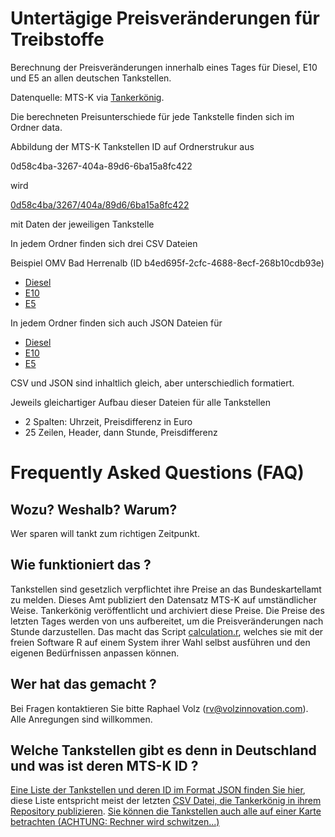 # Untertägige Preisveränderungen für Treibstoffe

Berechnung der Preisveränderungen innerhalb eines Tages für Diesel, E10 und E5 an allen deutschen Tankstellen.

Datenquelle: MTS-K via [Tankerkönig](https://www.tankerkoenig.de/).

Die berechneten Preisunterschiede für jede Tankstelle finden sich im Ordner data. 

Abbildung der MTS-K Tankstellen ID auf Ordnerstrukur aus

0d58c4ba-3267-404a-89d6-6ba15a8fc422

wird

[0d58c4ba/3267/404a/89d6/6ba15a8fc422](https://www.volzinnovation.com/fuel_price_variations_germany/data/0d58c4ba/3267/404a/89d6/6ba15a8fc422/) 

mit Daten der jeweiligen Tankstelle

In jedem Ordner finden sich drei CSV Dateien 

Beispiel OMV Bad Herrenalb (ID b4ed695f-2cfc-4688-8ecf-268b10cdb93e)

* [Diesel](https://www.volzinnovation.com/fuel_price_variations_germany/data/b4ed695f/2cfc/4688/8ecf/268b10cdb93e/diesel.csv)
* [E10](https://www.volzinnovation.com/fuel_price_variations_germany/data/b4ed695f/2cfc/4688/8ecf/268b10cdb93e/e10.csv)
* [E5](https://www.volzinnovation.com/fuel_price_variations_germany/data/b4ed695f/2cfc/4688/8ecf/268b10cdb93e/e5.csv)

In jedem Ordner finden sich auch JSON Dateien für 

* [Diesel](https://www.volzinnovation.com/fuel_price_variations_germany/data/b4ed695f/2cfc/4688/8ecf/268b10cdb93e/diesel.json)
* [E10](https://www.volzinnovation.com/fuel_price_variations_germany/data/b4ed695f/2cfc/4688/8ecf/268b10cdb93e/e10.json)
* [E5](https://www.volzinnovation.com/fuel_price_variations_germany/data/b4ed695f/2cfc/4688/8ecf/268b10cdb93e/e5.json)

CSV und JSON sind inhaltlich gleich, aber unterschiedlich formatiert.

Jeweils gleichartiger Aufbau dieser Dateien für alle Tankstellen

* 2 Spalten: Uhrzeit, Preisdifferenz in Euro
* 25 Zeilen, Header, dann Stunde, Preisdifferenz

# Frequently Asked Questions (FAQ)

## Wozu? Weshalb? Warum?

Wer sparen will tankt zum richtigen Zeitpunkt.

## Wie funktioniert das ?

Tankstellen sind gesetzlich verpflichtet ihre Preise an das Bundeskartellamt zu melden. Dieses Amt publiziert den Datensatz MTS-K auf umständlicher Weise. Tankerkönig veröffentlicht und archiviert diese Preise. Die Preise des letzten Tages werden von uns aufbereitet, um die Preisveränderungen nach Stunde darzustellen. Das macht das Script [calculation.r](https://github.com/volzinnovation/fuel_price_variations_germany/blob/master/calculation.r), welches sie mit der freien Software R auf einem System ihrer Wahl selbst ausführen und den eigenen Bedürfnissen anpassen können.

## Wer hat das gemacht ?

Bei Fragen kontaktieren Sie bitte Raphael Volz (rv@volzinnovation.com). Alle Anregungen sind willkommen.

## Welche Tankstellen gibt es denn in Deutschland und was ist deren MTS-K ID ?

[Eine Liste der Tankstellen und deren ID im Format JSON finden Sie hier](https://www.volzinnovation.com/fuel_price_variations_germany/data/stations.json), diese Liste entspricht meist der letzten [CSV Datei, die Tankerkönig in ihrem Repository publizieren](https://dev.azure.com/tankerkoenig/_git/tankerkoenig-data). [Sie können die Tankstellen auch alle auf einer Karte betrachten (ACHTUNG: Rechner wird schwitzen...)](https://rpubs.com/loffenauer/mts-k)

